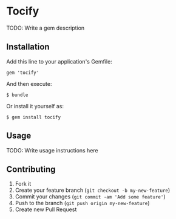 # Tocify

TODO: Write a gem description

## Installation

Add this line to your application's Gemfile:

    gem 'tocify'

And then execute:

    $ bundle

Or install it yourself as:

    $ gem install tocify

## Usage

TODO: Write usage instructions here

## Contributing

1. Fork it
2. Create your feature branch (`git checkout -b my-new-feature`)
3. Commit your changes (`git commit -am 'Add some feature'`)
4. Push to the branch (`git push origin my-new-feature`)
5. Create new Pull Request

